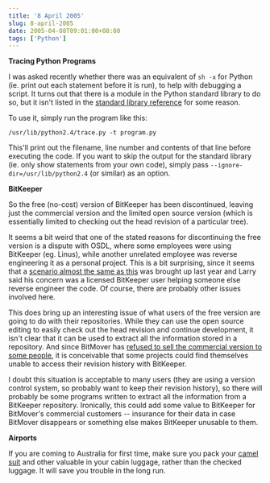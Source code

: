 ```yaml
---
title: '8 April 2005'
slug: 8-april-2005
date: 2005-04-08T09:01:00+08:00
tags: ['Python']
---
```


**Tracing Python Programs**

I was asked recently whether there was an equivalent of `sh -x` for
Python (ie. print out each statement before it is run), to help with
debugging a script. It turns out that there is a module in the Python
standard library to do so, but it isn\'t listed in the [standard library
reference](http://docs.python.org/lib/lib.html) for some reason.

To use it, simply run the program like this:

    /usr/lib/python2.4/trace.py -t program.py

This\'ll print out the filename, line number and contents of that line
before executing the code. If you want to skip the output for the
standard library (ie. only show statements from your own code), simply
pass `--ignore-dir=/usr/lib/python2.4` (or similar) as an option.

**BitKeeper**

So the free (no-cost) version of BitKeeper has been discontinued,
leaving just the commercial version and the limited open source
version (which is essentially limited to checking out the head
revision of a particular tree).

It seems a bit weird that one of the stated reasons for discontinuing
the free version is a dispute with OSDL, where some employees were
using BitKeeper (eg. Linus), while another unrelated employee was
reverse engineering it as a personal project. This is a bit
surprising, since it seems that a [scenario almost the same as
this](http://groups-beta.google.com/group/linux.kernel/msg/df220fbb0f83deb3)
was brought up last year and Larry said his concern was a licensed
BitKeeper user helping someone else reverse engineer the code. Of
course, there are probably other issues involved here.

This does bring up an interesting issue of what users of the free
version are going to do with their repositories. While they can use
the open source editing to easily check out the head revision and
continue development, it isn\'t clear that it can be used to extract
all the information stored in a repository. And since BitMover has
[refused to sell the commercial version to some
people](http://lwn.net/Articles/103727/), it is conceivable that some
projects could find themselves unable to access their revision history
with BitKeeper.

I doubt this situation is acceptable to many users (they are using a
version control system, so probably want to keep their revision
history), so there will probably be some programs written to extract
all the information from a BitKeeper repository. Ironically, this
could add some value to BitKeeper for BitMover\'s commercial customers
\-- insurance for their data in case BitMover disappears or something
else makes BitKeeper unusable to them.

**Airports**

If you are coming to Australia for first time, make sure you pack your
[camel suit](http://www.abc.net.au/news/newsitems/200504/s1341052.htm)
and other valuable in your cabin luggage, rather than the checked
luggage. It will save you trouble in the long run.
